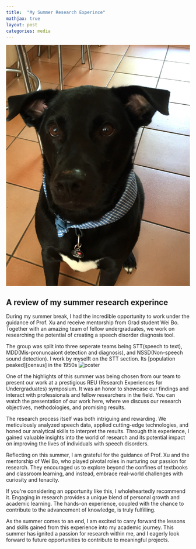```yaml
---
title:  "My Summer Research Experince"
mathjax: true
layout: post
categories: media
---
```

![Jack](/assets/images/IMG_0521.JPG)
## A review of my summer research experince

During my summer break, I had the incredible opportunity to work under the guidance of Prof. Xu and receive mentorship from Grad student Wei Bo. Together with an amazing team of fellow undergraduates, we work on researching the potential of creating a speech disorder diagnosis tool.

The group was split into three seperate teams being STT(speech to text), MDD(Mis-pronuncaiont detection and diagnosis), and NSSD(Non-speech sound detection). I work by myselft on the STT section. Its [population peaked][census] in the 1950s
![poster](/assets/images/STT_poster.png)

One of the highlights of this summer was being chosen from our team to present our work at a prestigious REU (Research Experiences for Undergraduates) symposium. It was an honor to showcase our findings and interact with professionals and fellow researchers in the field. You can watch the presentation of our work here, where we discuss our research objectives, methodologies, and promising results.

The research process itself was both intriguing and rewarding. We meticulously analyzed speech data, applied cutting-edge technologies, and honed our analytical skills to interpret the results. Through this experience, I gained valuable insights into the world of research and its potential impact on improving the lives of individuals with speech disorders.

Reflecting on this summer, I am grateful for the guidance of Prof. Xu and the mentorship of Wei Bo, who played pivotal roles in nurturing our passion for research. They encouraged us to explore beyond the confines of textbooks and classroom learning, and instead, embrace real-world challenges with curiosity and tenacity.

If you're considering an opportunity like this, I wholeheartedly recommend it. Engaging in research provides a unique blend of personal growth and academic learning. The hands-on experience, coupled with the chance to contribute to the advancement of knowledge, is truly fulfilling.

As the summer comes to an end, I am excited to carry forward the lessons and skills gained from this experience into my academic journey. This summer has ignited a passion for research within me, and I eagerly look forward to future opportunities to contribute to meaningful projects.

[Poster]: https://web.archive.org/web/20070314031958/http://www.census.gov/population/www/documentation/twps0027.html